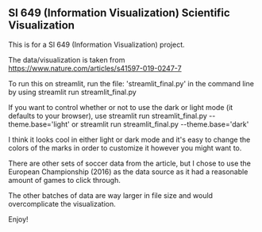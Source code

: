 ## SI 649 (Information Visualization) Scientific Visualization

This is for a SI 649 (Information Visualization) project. 

The data/visualization is taken from https://www.nature.com/articles/s41597-019-0247-7

To run this on streamlit, run the file: 'streamlit_final.py' in the command line by using streamlit run streamlit_final.py

If you want to control whether or not to use the dark or light mode (it defaults to your browser), use streamlit run streamlit_final.py --theme.base='light' or streamlit run streamlit_final.py --theme.base='dark'

I think it looks cool in either light or dark mode and it's easy to change the colors of the marks in order to customize it however you might want to. 

There are other sets of soccer data from the article, but I chose to use the European Championship (2016) as the data source as it had a reasonable amount of games to click through. 

The other batches of data are way larger in file size and would overcomplicate the visualization.

Enjoy!
